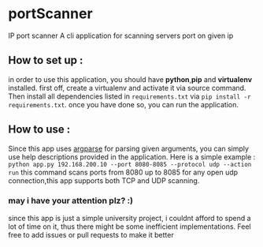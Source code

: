 # portScanner
IP port scanner 
A cli application for scanning servers port on given ip

## How to set up :
in order to use this application, you should have **python**,**pip** and **virtualenv** installed. first off, create a virtualenv 
and activate it via source command. Then install all dependencies listed in `requirements.txt` via `pip install -r requirements.txt`.
once you have done so, you can run the application.

## How to use :
Since this app uses [argparse](https://docs.python.org/3/library/argparse.html) for parsing given arguments, you can simply use help descriptions
provided in the application. Here is a simple example :
`python app.py 192.168.200.10 --port 8080-8085 --protocol udp --action run`
this command scans ports from 8080 up to 8085 for any open udp connection,this app supports both TCP and UDP scanning.

### may i have your attention plz? :)

since this app is just a simple university project, i couldnt afford to spend a lot of time on it, thus there might be some inefficient implementations. 
Feel free to add issues or pull requests to make it better
